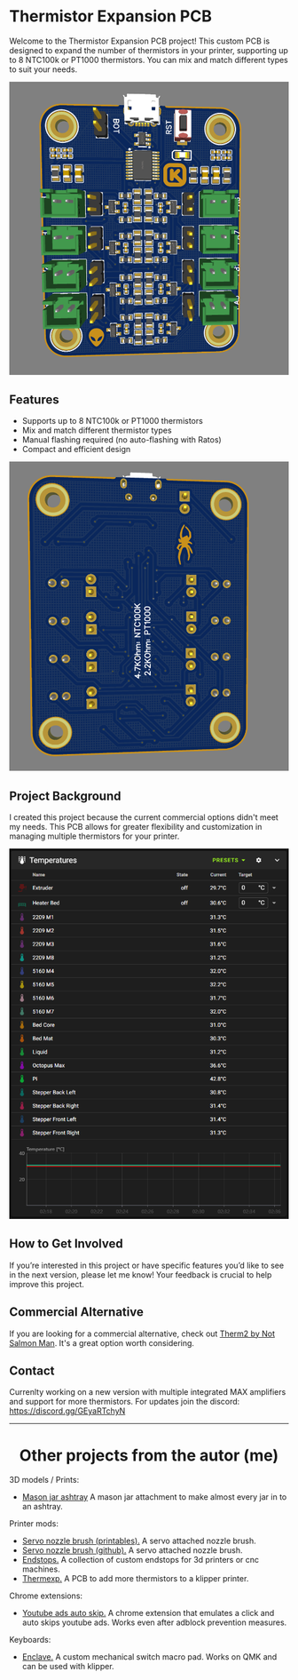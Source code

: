 # Thermistor Expansion PCB

Welcome to the Thermistor Expansion PCB project! This custom PCB is designed to expand the number of thermistors in your printer, supporting up to 8 NTC100k or PT1000 thermistors. You can mix and match different types to suit your needs. 

![Thermistor Expansion PCB](Pics/Front_view.png)

## Features

- Supports up to 8 NTC100k or PT1000 thermistors
- Mix and match different thermistor types
- Manual flashing required (no auto-flashing with Ratos)
- Compact and efficient design

![Back View](Pics/Back_view.png)

## Project Background

I created this project because the current commercial options didn't meet my needs. This PCB allows for greater flexibility and customization in managing multiple thermistors for your printer. 

![In Use](Pics/In_use.png)

## How to Get Involved

If you’re interested in this project or have specific features you’d like to see in the next version, please let me know! Your feedback is crucial to help improve this project.

## Commercial Alternative

If you are looking for a commercial alternative, check out [Therm2 by Not Salmon Man](https://provok3d.com/product/therm2-by-not-salmon-man%E0%B6%9E/?v=0b98720dcb2c). It's a great option worth considering.

## Contact

Currenlty working on a new version with multiple integrated MAX amplifiers and support for more thermistors. For updates join the discord: https://discord.gg/GEyaRTchyN


<hr>

<div align="center">
  <strong><h1>Other projects from the autor (me)</h1></strong>
</div>

3D models / Prints:
 - [Mason jar ashtray](https://www.printables.com/model/918749-ashtray-mason-jar)
A mason jar attachment to make almost every jar in to an ashtray.

Printer mods:
 - [Servo nozzle brush (printables).](https://www.printables.com/model/913748-ratrig-vcore-331-servo-nozzle-brush)
A servo attached nozzle brush.
 - [Servo nozzle brush (github).](https://github.com/keyquesttech/Ratrig-Vcore-3-3.1-servo-nozzle-brush)
A servo attached nozzle brush.
 - [Endstops.](https://github.com/keyquesttech/3d_printer_endstops)
A collection of custom endstops for 3d printers or cnc machines. 
 - [Thermexp.](https://github.com/keyquesttech/Thermexp)
A PCB to add more thermistors to a klipper printer.

Chrome extensions:
 - [Youtube ads auto skip.](https://github.com/keyquesttech/chrome-extensions)
A chrome extension that emulates a click and auto skips youtube ads. Works even after adblock prevention measures.

Keyboards:
 - [Enclave.](https://github.com/keyquesttech/Enclave)
A custom mechanical switch macro pad. Works on QMK and can be used with klipper.
